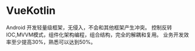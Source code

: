 # VueKotlin

Android 开发轻量级框架，无侵入，不会和其他框架产生冲突。
控制反转IOC,MVVM模式，组件化架构编程，组合结构，完全的解耦和复用。
业务开发效率至少提高30%，熟悉可以达到50%。
